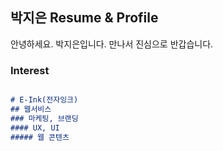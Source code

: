 ## 박지은 Resume & Profile

안녕하세요. 박지은입니다. 만나서 진심으로 반갑습니다.


### Interest



```markdown

# E-Ink(전자잉크)
## 웹서비스
### 마케팅, 브랜딩
#### UX, UI
##### 웹 콘텐츠



